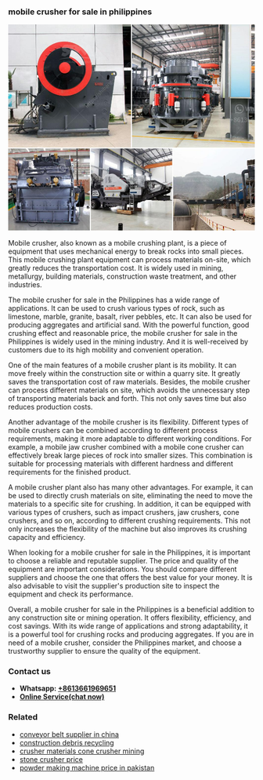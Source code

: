 <h3>mobile crusher for sale in philippines</h3><img src='1703042244.jpg' alt=''><p>Mobile crusher, also known as a mobile crushing plant, is a piece of equipment that uses mechanical energy to break rocks into small pieces. This mobile crushing plant equipment can process materials on-site, which greatly reduces the transportation cost. It is widely used in mining, metallurgy, building materials, construction waste treatment, and other industries.</p><p>The mobile crusher for sale in the Philippines has a wide range of applications. It can be used to crush various types of rock, such as limestone, marble, granite, basalt, river pebbles, etc. It can also be used for producing aggregates and artificial sand. With the powerful function, good crushing effect and reasonable price, the mobile crusher for sale in the Philippines is widely used in the mining industry. And it is well-received by customers due to its high mobility and convenient operation.</p><p>One of the main features of a mobile crusher plant is its mobility. It can move freely within the construction site or within a quarry site. It greatly saves the transportation cost of raw materials. Besides, the mobile crusher can process different materials on site, which avoids the unnecessary step of transporting materials back and forth. This not only saves time but also reduces production costs.</p><p>Another advantage of the mobile crusher is its flexibility. Different types of mobile crushers can be combined according to different process requirements, making it more adaptable to different working conditions. For example, a mobile jaw crusher combined with a mobile cone crusher can effectively break large pieces of rock into smaller sizes. This combination is suitable for processing materials with different hardness and different requirements for the finished product.</p><p>A mobile crusher plant also has many other advantages. For example, it can be used to directly crush materials on site, eliminating the need to move the materials to a specific site for crushing. In addition, it can be equipped with various types of crushers, such as impact crushers, jaw crushers, cone crushers, and so on, according to different crushing requirements. This not only increases the flexibility of the machine but also improves its crushing capacity and efficiency.</p><p>When looking for a mobile crusher for sale in the Philippines, it is important to choose a reliable and reputable supplier. The price and quality of the equipment are important considerations. You should compare different suppliers and choose the one that offers the best value for your money. It is also advisable to visit the supplier's production site to inspect the equipment and check its performance.</p><p>Overall, a mobile crusher for sale in the Philippines is a beneficial addition to any construction site or mining operation. It offers flexibility, efficiency, and cost savings. With its wide range of applications and strong adaptability, it is a powerful tool for crushing rocks and producing aggregates. If you are in need of a mobile crusher, consider the Philippines market, and choose a trustworthy supplier to ensure the quality of the equipment.</p><h3>Contact us</h3><ul><li><strong>Whatsapp:&nbsp;<a href="https://wa.me/8613661969651">+8613661969651</a></strong></li><li><a href="https://swt.shibang-china.com/?git&amp;zhl&amp;mobile crusher for sale in philippines"><strong>Online Service(chat now)</strong></a></li></ul><h3>Related</h3><ul><li><a href='conveyor belt supplier in china.md'>conveyor belt supplier in china</a></li><li><a href='construction debris recycling.md'>construction debris recycling</a></li><li><a href='crusher materials cone crusher mining.md'>crusher materials cone crusher mining</a></li><li><a href='stone crusher price.md'>stone crusher price</a></li><li><a href='powder making machine price in pakistan.md'>powder making machine price in pakistan</a></li></ul>